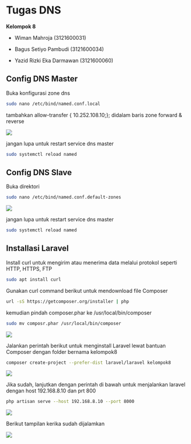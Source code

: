 
# Tugas DNS

**Kelompok 8** 

- Wiman Mahroja  (3121600031)

- Bagus Setiyo Pambudi (3121600034)

- Yazid Rizki Eka Darmawan (3121600060) 


## Config DNS Master

Buka konfigurasi zone dns
```bash
sudo nano /etc/bind/named.conf.local
```
tambahkan allow-transfer { 10.252.108.10;}; didalam baris zone forward & reverse

<img src="https://github.com/Xkonz/Tugas-Jaringan/blob/main/pic/Tugas_Laravel/21.png">

jangan lupa untuk restart service dns master
```bash
sudo systemctl reload named
```

## Config DNS Slave

Buka direktori 
```bash
sudo nano /etc/bind/named.conf.default-zones
```
<img src="https://github.com/Xkonz/Tugas-Jaringan/blob/main/pic/Tugas_Laravel/22.png">

jangan lupa untuk restart service dns master
```bash
sudo systemctl reload named
```

## Installasi Laravel
Install curl untuk mengirim atau menerima data melalui protokol seperti HTTP, HTTPS, FTP
```bash
sudo apt install curl
```
Gunakan curl command berikut untuk mendownload file Composer
```bash
url -sS https://getcomposer.org/installer | php
```
kemudian pindah composer.phar ke /usr/local/bin/composer
```bash
sudo mv composr.phar /usr/local/bin/composer
```
<img src="https://github.com/Xkonz/Tugas-Jaringan/blob/main/pic/Tugas_Laravel/16.jpg">

Jalankan perintah berikut untuk menginstall Laravel lewat bantuan Composer dengan folder bernama kelompok8
```bash
composer create-project --prefer-dist laravel/laravel kelompok8
```
<img src="https://github.com/Xkonz/Tugas-Jaringan/blob/main/pic/Tugas_Laravel/17.jpg">

Jika sudah, lanjutkan dengan perintah di bawah untuk menjalankan laravel dengan host 192.168.8.10 dan prt 800
```bash
php artisan serve --host 192.168.8.10 --port 8000
```
<img src="https://github.com/Xkonz/Tugas-Jaringan/blob/main/pic/Tugas_Laravel/19.jpg">

Berikut tampilan kerika sudah dijalamkan

<img src="https://github.com/Xkonz/Tugas-Jaringan/blob/main/pic/Tugas_Laravel/20.jpg">






